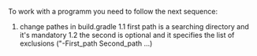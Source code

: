 To work with a programm you need to follow the next sequence:
1) change pathes in build.gradle
    1.1 first path is a searching directory and it's mandatory
    1.2 the second is optional and it specifies the list of exclusions ("-First_path Second_path ...)
